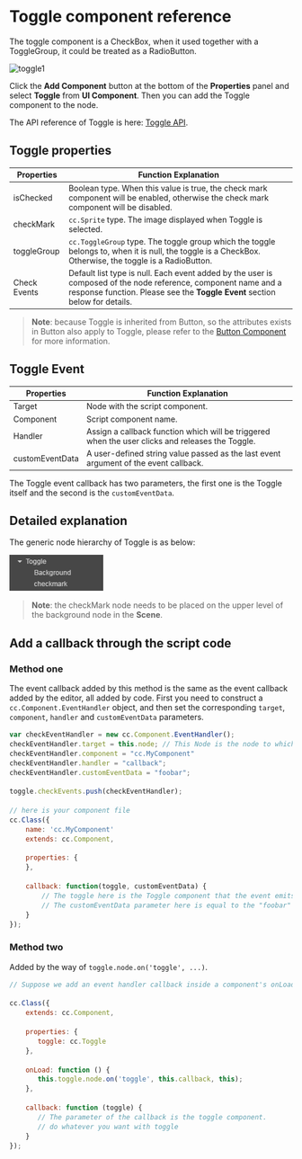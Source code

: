 # Toggle component reference

The toggle component is a CheckBox, when it used together with a ToggleGroup, it could be treated as a RadioButton.

![toggle1](./toggle/toggle.png)

Click the **Add Component** button at the bottom of the **Properties** panel and select **Toggle** from **UI Component**. Then you can add the Toggle component to the node.

The API reference of Toggle is here: [Toggle API](../../../api/en/classes/Toggle.html).

## Toggle properties

| Properties     |   Function Explanation |
| -------------- | ----------- |
| isChecked      | Boolean type. When this value is true, the check mark component will be enabled, otherwise the check mark component will be disabled. |
| checkMark      | `cc.Sprite` type. The image displayed when Toggle is selected. |
| toggleGroup    | `cc.ToggleGroup` type. The toggle group which the toggle belongs to, when it is null, the toggle is a CheckBox. Otherwise, the toggle is a RadioButton. |
| Check Events   | Default list type is null. Each event added by the user is composed of the node reference, component name and a response function. Please see the **Toggle Event** section below for details. |

> **Note**: because Toggle is inherited from Button, so the attributes exists in Button also apply to Toggle, please refer to the [Button Component](button.md) for more information.

## Toggle Event

| Properties      | Function Explanation |
| --------------  | -----------     |
| Target          | Node with the script component.    |
| Component       | Script component name.      |
| Handler         | Assign a callback function which will be triggered when the user clicks and releases the Toggle. |
| customEventData | A user-defined string value passed as the last event argument of the event callback.   |

The Toggle event callback has two parameters, the first one is the Toggle itself and the second is the `customEventData`.

## Detailed explanation

The generic node hierarchy of Toggle is as below:

![toggle-node-tree](./toggle/toggle-node-tree.png)

> **Note**: the checkMark node needs to be placed on the upper level of the background node in the **Scene**.

## Add a callback through the script code

### Method one

The event callback added by this method is the same as the event callback added by the editor, all added by code. First you need to construct a `cc.Component.EventHandler` object, and then set the corresponding `target`, `component`, `handler` and `customEventData` parameters.

```js
var checkEventHandler = new cc.Component.EventHandler();
checkEventHandler.target = this.node; // This Node is the node to which your event processing code component belongs.
checkEventHandler.component = "cc.MyComponent"
checkEventHandler.handler = "callback";
checkEventHandler.customEventData = "foobar";

toggle.checkEvents.push(checkEventHandler);

// here is your component file
cc.Class({
    name: 'cc.MyComponent'
    extends: cc.Component,

    properties: {
    },

    callback: function(toggle, customEventData) {
        // The toggle here is the Toggle component that the event emits.
        // The customEventData parameter here is equal to the "foobar" you set earlier.
    }
});
```

### Method two

Added by the way of `toggle.node.on('toggle', ...)`.

```js
// Suppose we add an event handler callback inside a component's onLoad method and event handlers in the callback function:

cc.Class({
    extends: cc.Component,

    properties: {
       toggle: cc.Toggle
    },

    onLoad: function () {
       this.toggle.node.on('toggle', this.callback, this);
    },

    callback: function (toggle) {
       // The parameter of the callback is the toggle component.
       // do whatever you want with toggle
    }
});
```

